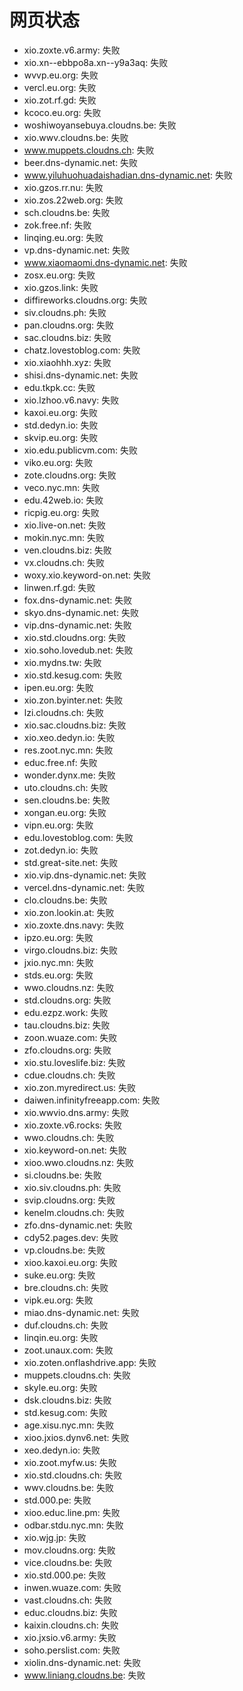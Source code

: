 # 网页状态
- xio.zoxte.v6.army: 失败
- xio.xn--ebbpo8a.xn--y9a3aq: 失败
- wvvp.eu.org: 失败
- vercl.eu.org: 失败
- xio.zot.rf.gd: 失败
- kcoco.eu.org: 失败
- woshiwoyansebuya.cloudns.be: 失败
- xio.wwv.cloudns.be: 失败
- www.muppets.cloudns.ch: 失败
- beer.dns-dynamic.net: 失败
- www.yiluhuohuadaishadian.dns-dynamic.net: 失败
- xio.gzos.rr.nu: 失败
- xio.zos.22web.org: 失败
- sch.cloudns.be: 失败
- zok.free.nf: 失败
- linqing.eu.org: 失败
- vp.dns-dynamic.net: 失败
- www.xiaomaomi.dns-dynamic.net: 失败
- zosx.eu.org: 失败
- xio.gzos.link: 失败
- diffireworks.cloudns.org: 失败
- siv.cloudns.ph: 失败
- pan.cloudns.org: 失败
- sac.cloudns.biz: 失败
- chatz.lovestoblog.com: 失败
- xio.xiaohhh.xyz: 失败
- shisi.dns-dynamic.net: 失败
- edu.tkpk.cc: 失败
- xio.lzhoo.v6.navy: 失败
- kaxoi.eu.org: 失败
- std.dedyn.io: 失败
- skvip.eu.org: 失败
- xio.edu.publicvm.com: 失败
- viko.eu.org: 失败
- zote.cloudns.org: 失败
- veco.nyc.mn: 失败
- edu.42web.io: 失败
- ricpig.eu.org: 失败
- xio.live-on.net: 失败
- mokin.nyc.mn: 失败
- ven.cloudns.biz: 失败
- vx.cloudns.ch: 失败
- woxy.xio.keyword-on.net: 失败
- linwen.rf.gd: 失败
- fox.dns-dynamic.net: 失败
- skyo.dns-dynamic.net: 失败
- vip.dns-dynamic.net: 失败
- xio.std.cloudns.org: 失败
- xio.soho.lovedub.net: 失败
- xio.mydns.tw: 失败
- xio.std.kesug.com: 失败
- ipen.eu.org: 失败
- xio.zon.byinter.net: 失败
- lzi.cloudns.ch: 失败
- xio.sac.cloudns.biz: 失败
- xio.xeo.dedyn.io: 失败
- res.zoot.nyc.mn: 失败
- educ.free.nf: 失败
- wonder.dynx.me: 失败
- uto.cloudns.ch: 失败
- sen.cloudns.be: 失败
- xongan.eu.org: 失败
- vipn.eu.org: 失败
- edu.lovestoblog.com: 失败
- zot.dedyn.io: 失败
- std.great-site.net: 失败
- xio.vip.dns-dynamic.net: 失败
- vercel.dns-dynamic.net: 失败
- clo.cloudns.be: 失败
- xio.zon.lookin.at: 失败
- xio.zoxte.dns.navy: 失败
- ipzo.eu.org: 失败
- virgo.cloudns.biz: 失败
- jxio.nyc.mn: 失败
- stds.eu.org: 失败
- wwo.cloudns.nz: 失败
- std.cloudns.org: 失败
- edu.ezpz.work: 失败
- tau.cloudns.biz: 失败
- zoon.wuaze.com: 失败
- zfo.cloudns.org: 失败
- xio.stu.loveslife.biz: 失败
- cdue.cloudns.ch: 失败
- xio.zon.myredirect.us: 失败
- daiwen.infinityfreeapp.com: 失败
- xio.wwvio.dns.army: 失败
- xio.zoxte.v6.rocks: 失败
- wwo.cloudns.ch: 失败
- xio.keyword-on.net: 失败
- xioo.wwo.cloudns.nz: 失败
- si.cloudns.be: 失败
- xio.siv.cloudns.ph: 失败
- svip.cloudns.org: 失败
- kenelm.cloudns.ch: 失败
- zfo.dns-dynamic.net: 失败
- cdy52.pages.dev: 失败
- vp.cloudns.be: 失败
- xioo.kaxoi.eu.org: 失败
- suke.eu.org: 失败
- bre.cloudns.ch: 失败
- vipk.eu.org: 失败
- miao.dns-dynamic.net: 失败
- duf.cloudns.ch: 失败
- linqin.eu.org: 失败
- zoot.unaux.com: 失败
- xio.zoten.onflashdrive.app: 失败
- muppets.cloudns.ch: 失败
- skyle.eu.org: 失败
- dsk.cloudns.biz: 失败
- std.kesug.com: 失败
- age.xisu.nyc.mn: 失败
- xioo.jxios.dynv6.net: 失败
- xeo.dedyn.io: 失败
- xio.zoot.myfw.us: 失败
- xio.std.cloudns.ch: 失败
- wwv.cloudns.be: 失败
- std.000.pe: 失败
- xioo.educ.line.pm: 失败
- odbar.stdu.nyc.mn: 失败
- xio.wjg.jp: 失败
- mov.cloudns.org: 失败
- vice.cloudns.be: 失败
- xio.std.000.pe: 失败
- inwen.wuaze.com: 失败
- vast.cloudns.ch: 失败
- educ.cloudns.biz: 失败
- kaixin.cloudns.ch: 失败
- xio.jxsio.v6.army: 失败
- soho.perslist.com: 失败
- xiolin.dns-dynamic.net: 失败
- www.liniang.cloudns.be: 失败
